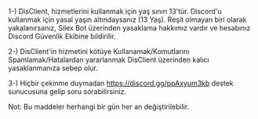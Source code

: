 1-) DisClient, hizmetlerini kullanmak için yaş sınırı 13'tür. Discord'u kullanmak için yasal yaşın altındaysanız (13 Yaş). Reşit olmayan biri olarak yakalanırsanız, Silex Bot üzerinden yasaklama hakkımız vardır ve hesabınız Discord Güvenlik Ekibine bildirilir.

2-) DisClient'in hizmetini kötüye Kullanamak/Komutlarını Spamlamak/Hatalardan yararlanmak DisClient üzerinden kalıcı yasaklanmanıza sebep olur.

3-) Hiçbir çekinme duymadan https://discord.gg/ppAxyum3kb destek sunucusuna gelip soru sorabilirsiniz.

Not: Bu maddeler herhangi bir gün her an değiştirilebilir.
